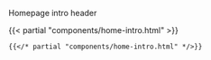 Homepage intro header

{{< partial "components/home-intro.html" >}}
```tpl
{{</* partial "components/home-intro.html" */>}}
```